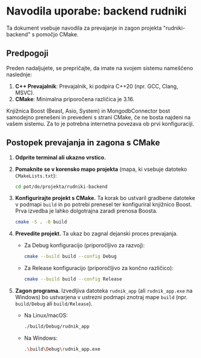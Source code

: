 # Navodila uporabe: backend rudniki

Ta dokument vsebuje navodila za prevajanje in zagon projekta "rudniki-backend" s pomočjo CMake.

## Predpogoji

Preden nadaljujete, se prepričajte, da imate na svojem sistemu nameščeno naslednje:

1.  **C++ Prevajalnik**: Prevajalnik, ki podpira C++20 (npr. GCC, Clang, MSVC).
2.  **CMake**: Minimalna priporočena različica je 3.16.

Knjižnica Boost (Beast, Asio, System) in MongodbConnector bost samodejno prenešeni in prevedeni s strani CMake, če ne bosta najdeni na vašem sistemu. Za to je potrebna internetna povezava ob prvi konfiguraciji.

## Postopek prevajanja in zagona s CMake

1.  **Odprite terminal ali ukazno vrstico.**

2.  **Pomaknite se v korensko mapo projekta** (mapa, ki vsebuje datoteko `CMakeLists.txt`):
    ```bash
    cd pot/do/projekta/rudniki-backend
    ```

3.  **Konfigurirajte projekt s CMake.** Ta korak bo ustvaril gradbene datoteke v podmapi `build` in po potrebi prenesel ter konfiguriral knjižnico Boost. Prva izvedba je lahko dolgotrajna zaradi prenosa Boosta.
    ```bash
    cmake -S . -B build
    ```

4.  **Prevedite projekt.** Ta ukaz bo zagnal dejanski proces prevajanja.
    *   Za Debug konfiguracijo (priporočljivo za razvoj):
        ```bash
        cmake --build build --config Debug
        ```
    *   Za Release konfiguracijo (priporočljivo za končno različico):
        ```bash
        cmake --build build --config Release
        ```

5.  **Zagon programa.**
    Izvedljiva datoteka `rudnik_app` (ali `rudnik_app.exe` na Windows) bo ustvarjena v ustrezni podmapi znotraj mape `build` (npr. `build/Debug` ali `build/Release`).

    *   Na Linux/macOS:
        ```bash
        ./build/Debug/rudnik_app  
        ```
    *   Na Windows:
        ```bash
        .\build\Debug\rudnik_app.exe  
        ```
